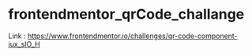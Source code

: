 # frontendmentor_qrCode_challange

Link : https://www.frontendmentor.io/challenges/qr-code-component-iux_sIO_H
